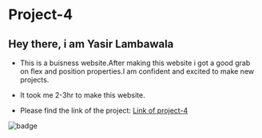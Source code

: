# Project-4

## Hey there, i am Yasir Lambawala

- This is a buisness website.After making this website i got a good grab on flex and position properties.I am confident and excited to make new projects.

- It took me 2-3hr to make this website.

- Please find the link of the project: [Link of project-4](https://project4-25722.netlify.app/)

![badge](https://img.shields.io/badge/Project--4-Buisness%20website-blue)
